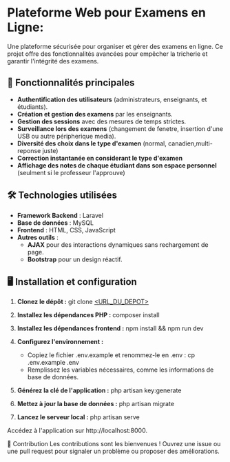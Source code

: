 # Plateforme Web pour Examens en Ligne:
Une plateforme sécurisée pour organiser et gérer des examens en ligne. Ce projet offre des fonctionnalités avancées pour empêcher la tricherie et garantir l'intégrité des examens.

## 🚀 Fonctionnalités principales
- **Authentification des utilisateurs** (administrateurs, enseignants, et étudiants).
- **Création et gestion des examens** par les enseignants.
- **Gestion des sessions** avec des mesures de temps strictes.
- **Surveillance lors des examens** (changement de fenetre, insertion d'une USB ou autre péripherique media).
- **Diversité des choix dans le type d'examen** (normal, canadien,multi-reponse juste)
- **Correction instantanée en considerant le type d'examen**
- **Affichage des notes de chaque étudiant dans son espace personnel** (seulment si le professeur l'approuve)

## 🛠️ Technologies utilisées
- **Framework Backend** : Laravel
- **Base de données** : MySQL
- **Frontend** : HTML, CSS, JavaScript
- **Autres outils** :
  - **AJAX** pour des interactions dynamiques sans rechargement de page.
  - **Bootstrap** pour un design réactif.




## 🖥️ Installation et configuration

1. **Clonez le dépôt :**
   git clone [<URL_DU_DEPOT>](https://github.com/Ismail-Bourahou/Laravel-Project.git)

2. **Installez les dépendances PHP :**
    composer install

3. **Installez les dépendances frontend :**
    npm install && npm run dev
    
4. **Configurez l'environnement :**
    - Copiez le fichier .env.example et renommez-le en .env :
        cp .env.example .env
    - Remplissez les variables nécessaires, comme les informations de base de données.

5. **Générez la clé de l'application :**
    php artisan key:generate

6. **Mettez à jour la base de données :**
    php artisan migrate

7. **Lancez le serveur local :**
    php artisan serve

    
Accédez à l'application sur http://localhost:8000.


🌟 Contribution
Les contributions sont les bienvenues ! Ouvrez une issue ou une pull request pour signaler un problème ou proposer des améliorations.
